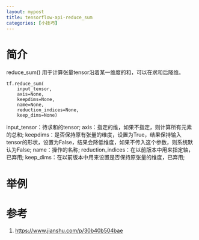 ```yaml
---
layout: mypost
title: tensorflow-api-reduce_sum
categories: [小技巧]
---
```

# 简介
reduce_sum() 用于计算张量tensor沿着某一维度的和，可以在求和后降维。
```
tf.reduce_sum(
    input_tensor,
    axis=None,
    keepdims=None,
    name=None,
    reduction_indices=None,
    keep_dims=None)
```
input_tensor：待求和的tensor;
axis：指定的维，如果不指定，则计算所有元素的总和;
keepdims：是否保持原有张量的维度，设置为True，结果保持输入tensor的形状，设置为False，结果会降低维度，如果不传入这个参数，则系统默认为False;
name：操作的名称;
reduction_indices：在以前版本中用来指定轴，已弃用;
keep_dims：在以前版本中用来设置是否保持原张量的维度，已弃用;



# 举例




# 参考
1. https://www.jianshu.com/p/30b40b504bae
